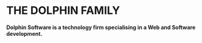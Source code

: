 # THE DOLPHIN FAMILY
**Dolphin Software is a technology firm specialising in a Web and Software development.**
